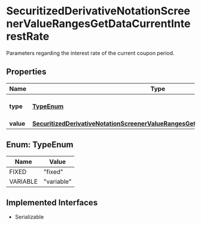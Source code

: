 

# SecuritizedDerivativeNotationScreenerValueRangesGetDataCurrentInterestRate

Parameters regarding the interest rate of the current coupon period.

## Properties

Name | Type | Description | Notes
------------ | ------------- | ------------- | -------------
**type** | [**TypeEnum**](#TypeEnum) | Type of the interest rate. |  [optional]
**value** | [**SecuritizedDerivativeNotationScreenerValueRangesGetDataCurrentInterestRateValue**](SecuritizedDerivativeNotationScreenerValueRangesGetDataCurrentInterestRateValue.md) |  |  [optional]



## Enum: TypeEnum

Name | Value
---- | -----
FIXED | &quot;fixed&quot;
VARIABLE | &quot;variable&quot;


## Implemented Interfaces

* Serializable


